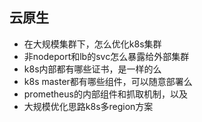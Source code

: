 ## 云原生

- 在大规模集群下，怎么优化k8s集群
- 非nodeport和lb的svc怎么暴露给外部集群
- k8s内部都有哪些证书，是一样的么
- k8s master都有哪些组件，可以随意部署么
- prometheus的内部组件和抓取机制，以及
- 大规模优化思路k8s多region方案